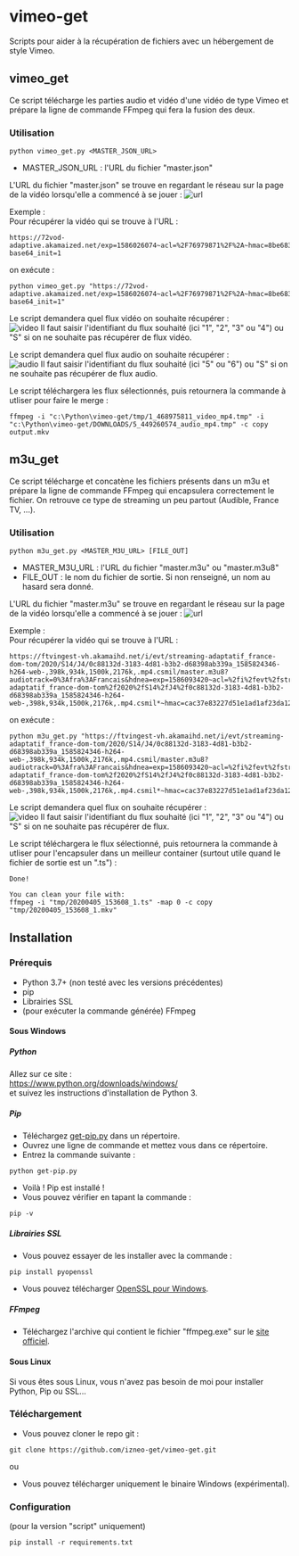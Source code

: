 # vimeo-get
Scripts pour aider à la récupération de fichiers avec un hébergement de style Vimeo.


## vimeo_get
Ce script télécharge les parties audio et vidéo d'une vidéo de type Vimeo et prépare la ligne de commande FFmpeg qui fera la fusion des deux.
### Utilisation
```
python vimeo_get.py <MASTER_JSON_URL>
```
* MASTER_JSON_URL : l'URL du fichier "master.json"


L'URL du fichier "master.json" se trouve en regardant le réseau sur la page de la vidéo lorsqu'elle a commencé à se jouer : 
![url](https://i.imgur.com/HfmuM7P.png)

Exemple :  
Pour récupérer la vidéo qui se trouve à l'URL :
```
https://72vod-adaptive.akamaized.net/exp=1586026074~acl=%2F76979871%2F%2A~hmac=8be6837340fa8b9cfaeb45cead4a837c90324a975dfce02e34090c85a83ca62b/76979871/sep/video/468975811,449262797,449260574,449260571/master.json?base64_init=1
```
on exécute :
```
python vimeo_get.py "https://72vod-adaptive.akamaized.net/exp=1586026074~acl=%2F76979871%2F%2A~hmac=8be6837340fa8b9cfaeb45cead4a837c90324a975dfce02e34090c85a83ca62b/76979871/sep/video/468975811,449262797,449260574,449260571/master.json?base64_init=1"
```
Le script demandera quel flux vidéo on souhaite récupérer :  
![video](https://i.imgur.com/kP00VDC.png)
Il faut saisir l'identifiant du flux souhaité (ici "1", "2", "3" ou "4") ou "S" si on ne souhaite pas récupérer de flux vidéo. 

Le script demandera quel flux audio on souhaite récupérer :  
![audio](https://i.imgur.com/i6wAehD.png)
Il faut saisir l'identifiant du flux souhaité (ici "5" ou "6") ou "S" si on ne souhaite pas récupérer de flux audio. 

Le script téléchargera les flux sélectionnés, puis retournera la commande à utliser pour faire le merge : 
```
ffmpeg -i "c:\Python\vimeo-get/tmp/1_468975811_video_mp4.tmp" -i "c:\Python\vimeo-get/DOWNLOADS/5_449260574_audio_mp4.tmp" -c copy output.mkv
```


## m3u_get
Ce script télécharge et concatène les fichiers présents dans un m3u et prépare la ligne de commande FFmpeg qui encapsulera correctement le fichier. 
On retrouve ce type de streaming un peu partout (Audible, France TV, ...).
### Utilisation
```
python m3u_get.py <MASTER_M3U_URL> [FILE_OUT]
```
* MASTER_M3U_URL : l'URL du fichier "master.m3u" ou "master.m3u8"
* FILE_OUT : le nom du fichier de sortie. Si non renseigné, un nom au hasard sera donné. 


L'URL du fichier "master.m3u" se trouve en regardant le réseau sur la page de la vidéo lorsqu'elle a commencé à se jouer : 
![url](https://i.imgur.com/q4MTuj6.png)

Exemple :  
Pour récupérer la vidéo qui se trouve à l'URL :
```
https://ftvingest-vh.akamaihd.net/i/evt/streaming-adaptatif_france-dom-tom/2020/S14/J4/0c88132d-3183-4d81-b3b2-d68398ab339a_1585824346-h264-web-,398k,934k,1500k,2176k,.mp4.csmil/master.m3u8?audiotrack=0%3Afra%3AFrancais&hdnea=exp=1586093420~acl=%2fi%2fevt%2fstreaming-adaptatif_france-dom-tom%2f2020%2fS14%2fJ4%2f0c88132d-3183-4d81-b3b2-d68398ab339a_1585824346-h264-web-,398k,934k,1500k,2176k,.mp4.csmil*~hmac=cac37e83227d51e1ad1af23da12954ac41bf938170c5d487f679fabe046b1246
```
on exécute :
```
python m3u_get.py "https://ftvingest-vh.akamaihd.net/i/evt/streaming-adaptatif_france-dom-tom/2020/S14/J4/0c88132d-3183-4d81-b3b2-d68398ab339a_1585824346-h264-web-,398k,934k,1500k,2176k,.mp4.csmil/master.m3u8?audiotrack=0%3Afra%3AFrancais&hdnea=exp=1586093420~acl=%2fi%2fevt%2fstreaming-adaptatif_france-dom-tom%2f2020%2fS14%2fJ4%2f0c88132d-3183-4d81-b3b2-d68398ab339a_1585824346-h264-web-,398k,934k,1500k,2176k,.mp4.csmil*~hmac=cac37e83227d51e1ad1af23da12954ac41bf938170c5d487f679fabe046b1246"
```
Le script demandera quel flux on souhaite récupérer :  
![video](https://i.imgur.com/ZgT1SRA.png)
Il faut saisir l'identifiant du flux souhaité (ici "1", "2", "3" ou "4") ou "S" si on ne souhaite pas récupérer de flux. 

Le script téléchargera le flux sélectionné, puis retournera la commande à utliser pour l'encapsuler dans un meilleur container (surtout utile quand le fichier de sortie est un ".ts") : 
```
Done!

You can clean your file with:
ffmpeg -i "tmp/20200405_153608_1.ts" -map 0 -c copy "tmp/20200405_153608_1.mkv"
```




## Installation
### Prérequis
- Python 3.7+ (non testé avec les versions précédentes)
- pip
- Librairies SSL
- (pour exécuter la commande générée) FFmpeg

#### Sous Windows
##### Python
Allez sur ce site :  
https://www.python.org/downloads/windows/  
et suivez les instructions d'installation de Python 3.

##### Pip
- Téléchargez [get-pip.py](https://bootstrap.pypa.io/get-pip.py) dans un répertoire.
- Ouvrez une ligne de commande et mettez vous dans ce répertoire.
- Entrez la commande suivante :  
```
python get-pip.py
```
- Voilà ! Pip est installé !
- Vous pouvez vérifier en tapant la commande :  
```
pip -v
```

##### Librairies SSL
- Vous pouvez essayer de les installer avec la commande :  
```
pip install pyopenssl
```
- Vous pouvez télécharger [OpenSSL pour Windows](http://gnuwin32.sourceforge.net/packages/openssl.htm). 

##### FFmpeg
- Téléchargez l'archive qui contient le fichier "ffmpeg.exe" sur le [site officiel](http://ffmpeg.org/download.html).

#### Sous Linux
Si vous êtes sous Linux, vous n'avez pas besoin de moi pour installer Python, Pip ou SSL...  

### Téléchargement
- Vous pouvez cloner le repo git :  
```
git clone https://github.com/izneo-get/vimeo-get.git
```
ou  
- Vous pouvez télécharger uniquement le binaire Windows (expérimental).  


### Configuration
(pour la version "script" uniquement)
```
pip install -r requirements.txt
```
